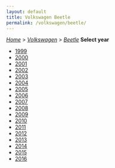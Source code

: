 ```yaml
---
layout: default
title: Volkswagen Beetle
permalink: /volkswagen/beetle/
---
```

[*Home*](/) > [*Volkswagen*](/volkswagen/) > [*Beetle*](/volkswagen/beetle/)
**Select year**
- [1999](/volkswagen/beetle/1999/)
- [2000](/volkswagen/beetle/2000/)
- [2001](/volkswagen/beetle/2001/)
- [2002](/volkswagen/beetle/2002/)
- [2003](/volkswagen/beetle/2003/)
- [2004](/volkswagen/beetle/2004/)
- [2005](/volkswagen/beetle/2005/)
- [2006](/volkswagen/beetle/2006/)
- [2007](/volkswagen/beetle/2007/)
- [2008](/volkswagen/beetle/2008/)
- [2009](/volkswagen/beetle/2009/)
- [2010](/volkswagen/beetle/2010/)
- [2011](/volkswagen/beetle/2011/)
- [2012](/volkswagen/beetle/2012/)
- [2013](/volkswagen/beetle/2013/)
- [2014](/volkswagen/beetle/2014/)
- [2015](/volkswagen/beetle/2015/)
- [2016](/volkswagen/beetle/2016/)
